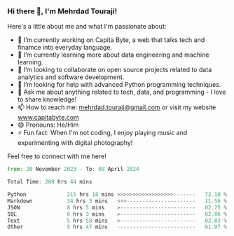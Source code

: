 ### Hi there 👋, I'm Mehrdad Touraji!


Here's a little about me and what I'm passionate about:

- 🔭 I’m currently working on Capita Byte, a web that talks tech and finamce into everyday language.
- 🌱 I’m currently learning more about data engineering and machine learning.
- 👯 I’m looking to collaborate on open source projects related to data analytics and software development.
- 🤔 I’m looking for help with advanced Python programming techniques.
- 💬 Ask me about anything related to tech, data, and programming - I love to share knowledge!
- 📫 How to reach me: mehrdad.touraji@gmail.com or visit my website www.capitabyte.com
- 😄 Pronouns: He/Him
- ⚡ Fun fact: When I'm not coding, I enjoy playing music and experimenting with digital photography!

Feel free to connect with me here!


<!--START_SECTION:waka-->

```rust
From: 20 November 2023 - To: 08 April 2024

Total Time: 288 hrs 44 mins

Python             215 hrs 18 mins >>>>>>>>>>>>>>>>>>-------   73.10 %
Markdown           34 hrs 3 mins   >>>----------------------   11.56 %
JSON               8 hrs 5 mins    >------------------------   02.75 %
SQL                6 hrs 3 mins    >------------------------   02.06 %
Text               5 hrs 58 mins   >------------------------   02.03 %
Other              5 hrs 47 mins   -------------------------   01.97 %
```

<!--END_SECTION:waka-->
